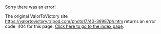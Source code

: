 

Sorry there was an error!

The original ValorToVictory site https://valortovictory.tripod.com/photo17/43-38987ph.htm returns an error code: 404 for this page. [Click here to go to the index page](../index.md).